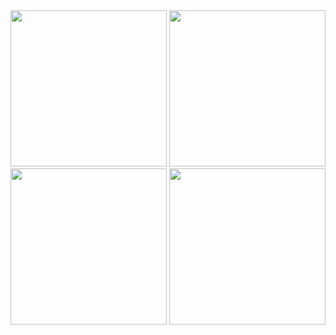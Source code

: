 <img src="https://github.com/Lavie92/AnonymousChat/assets/91598704/1d807990-6cc2-477b-be32-eca9252f7fcb"  width="250" />

<img src="https://github.com/Lavie92/AnonymousChat/assets/91598704/f46d1305-d85c-487b-a720-3c022741d151"  width="250" />

<img src="https://github.com/Lavie92/AnonymousChat/assets/91598704/57c113ac-561e-4133-bb04-aa1396fac326"  width="250" />

<img src="https://github.com/Lavie92/AnonymousChat/assets/91598704/e91efb5e-b0c0-43d2-890a-891dd7e76805"  width="250" />

